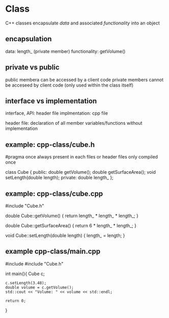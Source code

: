 # Class
C++ classes encapsulate *data* and associated *functionality* into an object
## encapsulation
data: length_ (private member)
functionality: getVolume()

## private vs public
public membera can be accessed by a client code
private members cannot be acceseed by client code (only used within the class itself)

## interface vs implementation
interface, API: header file
implmentation: cpp file

header file:
declaration of all member variables/functions without implementation

## example: cpp-class/cube.h

#pragma once 
always present in each files or header files
only compiled once

class Cube {
    public:
        double getVolume();
        double getSurfaceArea();
        void setLength(double length);
    private:
    double length_
};

## example: cpp-class/cube.cpp

#include "Cube.h"

double Cube::getVolume() {
    return length_ * length_ * length_;
}

double Cube::getSurfaceArea() {
    return 6 * length_ * length_;
}

void Cube::setLength(double length) {
    length_ = length;
}


## example cpp-class/main.cpp

#include <iostream>
#include "Cube.h"

int main(){
    Cube c;

    c.setLength(3.48);
    double volume = c.getVolume();
    std::cout << "Volume: " << volume << std::endl;

    return 0;
}